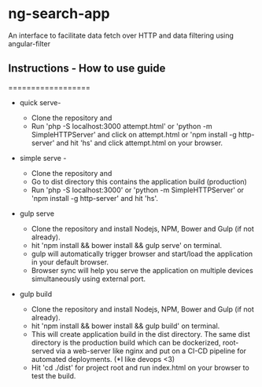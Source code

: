# ng-search-app
An interface to facilitate data fetch over HTTP and data filtering using angular-filter

## Instructions - How to use guide
==================

* quick serve-
  * Clone the repository and
  * Run 'php -S localhost:3000 attempt.html' or 'python -m SimpleHTTPServer' and click on attempt.html or 'npm install -g http-server' and hit 'hs' and click attempt.html on your browser.

* simple serve -
  * Clone the repository and
  * Go to dist directory this contains the application build (production)
  * Run 'php -S localhost:3000' or 'python -m SimpleHTTPServer' or 'npm install -g http-server' and hit 'hs'.

* gulp serve
  * Clone the repository and install Nodejs, NPM, Bower and Gulp (if not already).
  * hit 'npm install && bower install && gulp serve' on terminal.
  * gulp will automatically trigger browser and start/load the application in your default browser.
  * Browser sync will help you serve the application on multiple devices simultaneously using external port.

* gulp build
  * Clone the repository and install Nodejs, NPM, Bower and Gulp (if not already).
  * hit 'npm install && bower install && gulp build' on terminal.
  * This will create application build in the dist directory. The same dist directory is the production build which can be dockerized, root-served via a web-server like nginx and put on a CI-CD pipeline for automated deployments. (*I like devops <3)
  * Hit 'cd ./dist' for project root and run index.html on your browser to test the build.
